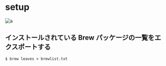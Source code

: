 # setup

![a](https://i.imgur.com/zDnwPxc.png)

## インストールされている Brew パッケージの一覧をエクスポートする
```
$ brew leaves > brewlist.txt
```
